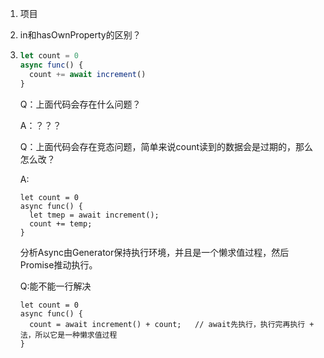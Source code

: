 1. 项目

2. in和hasOwnProperty的区别？

3. ```js
   let count = 0
   async func() {
     count += await increment()
   }
   ```

   Q：上面代码会存在什么问题？

   A：？？？

   Q：上面代码会存在竞态问题，简单来说count读到的数据会是过期的，那么怎么改？

   A:

   ```
   let count = 0
   async func() {
     let tmep = await increment();
     count += temp;
   }
   ```

   分析Async由Generator保持执行环境，并且是一个懒求值过程，然后Promise推动执行。

   Q:能不能一行解决

   ```
   let count = 0
   async func() {
     count = await increment() + count;   // await先执行，执行完再执行 + 法，所以它是一种懒求值过程
   }
   ```

